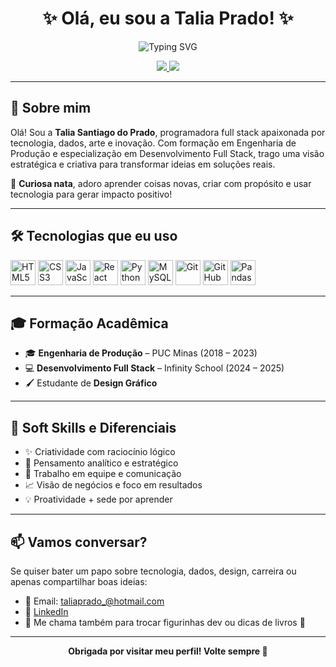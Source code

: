 <h1 align="center">✨ Olá, eu sou a Talia Prado! ✨</h1>

<p align="center">
  <img src="https://readme-typing-svg.herokuapp.com?font=Fira+Code&pause=1000&color=F78CB4&center=true&vCenter=true&width=435&lines=Desenvolvedora+Full+Stack;Cientista+de+Dados;Criativa+e+curiosa+por+natureza!" alt="Typing SVG" />
</p>

<p align="center">
  <a href="https://github.com/Taliatalia1">
    <img src="https://img.shields.io/github/followers/Taliatalia1?label=GitHub&style=for-the-badge&logo=github&color=F78CB4">
  </a>
  <a href="https://www.linkedin.com/in/talia-prado-709a2a184/">
    <img src="https://img.shields.io/badge/LinkedIn-Talia%20Prado-blue?style=for-the-badge&logo=linkedin">
  </a>
</p>

---

## 🌸 Sobre mim

Olá! Sou a **Talia Santiago do Prado**, programadora full stack apaixonada por tecnologia, dados, arte e inovação. Com formação em Engenharia de Produção e especialização em Desenvolvimento Full Stack, trago uma visão estratégica e criativa para transformar ideias em soluções reais.

🧠 **Curiosa nata**, adoro aprender coisas novas, criar com propósito e usar tecnologia para gerar impacto positivo!

---

## 🛠️ Tecnologias que eu uso

<p align="left">
  <img src="https://cdn.jsdelivr.net/gh/devicons/devicon/icons/html5/html5-original.svg" height="40" alt="HTML5" />
  <img src="https://cdn.jsdelivr.net/gh/devicons/devicon/icons/css3/css3-original.svg" height="40" alt="CSS3" />
  <img src="https://cdn.jsdelivr.net/gh/devicons/devicon/icons/javascript/javascript-original.svg" height="40" alt="JavaScript" />
  <img src="https://cdn.jsdelivr.net/gh/devicons/devicon/icons/react/react-original.svg" height="40" alt="React" />
  <img src="https://cdn.jsdelivr.net/gh/devicons/devicon/icons/python/python-original.svg" height="40" alt="Python" />
  <img src="https://cdn.jsdelivr.net/gh/devicons/devicon/icons/mysql/mysql-original.svg" height="40" alt="MySQL" />
  <img src="https://cdn.jsdelivr.net/gh/devicons/devicon/icons/git/git-original.svg" height="40" alt="Git" />
  <img src="https://cdn.jsdelivr.net/gh/devicons/devicon/icons/github/github-original.svg" height="40" alt="GitHub" />
  <img src="https://cdn.jsdelivr.net/gh/devicons/devicon/icons/pandas/pandas-original.svg" height="40" alt="Pandas" />
</p>

---

## 🎓 Formação Acadêmica

- 🎓 **Engenharia de Produção** – PUC Minas (2018 – 2023)  
- 💻 **Desenvolvimento Full Stack** – Infinity School (2024 – 2025)  
- 🖌️ Estudante de **Design Gráfico**


---

## 🌟 Soft Skills e Diferenciais

- ✨ Criatividade com raciocínio lógico
- 🧠 Pensamento analítico e estratégico
- 🤝 Trabalho em equipe e comunicação
- 📈 Visão de negócios e foco em resultados
- 💡 Proatividade + sede por aprender

---

## 📫 Vamos conversar?

Se quiser bater um papo sobre tecnologia, dados, design, carreira ou apenas compartilhar boas ideias:

- 💌 Email: taliaprado_@hotmail.com  
- 💼 [LinkedIn](https://www.linkedin.com/in/talia-prado-709a2a184/)  
- 💖 Me chama também para trocar figurinhas dev ou dicas de livros 🌷

---

<p align="center"><b>Obrigada por visitar meu perfil! Volte sempre 💖</b></p>
